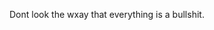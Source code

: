 Dont look the wxay that everything is a bullshit.

<!---
Union88github/Union88github is a ✨ special ✨ repository because its `README.md` (this file) appears on your GitHub profile.
You can click the Preview link to take a look at your changes.
--->
